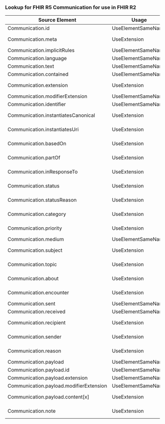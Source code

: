 ### Lookup for FHIR R5 Communication for use in FHIR R2

| Source Element | Usage | Target |
| -------------- | ----- | ------ |
| Communication.id | UseElementSameName | Communication.id |
| Communication.meta | UseExtension | http://hl7.org/fhir/5.0/StructureDefinition/extension-Communication.meta |
| Communication.implicitRules | UseElementSameName | Communication.implicitRules |
| Communication.language | UseElementSameName | Communication.language |
| Communication.text | UseElementSameName | Communication.text |
| Communication.contained | UseElementSameName | Communication.contained |
| Communication.extension | UseExtension | http://hl7.org/fhir/5.0/StructureDefinition/extension-Communication.extension |
| Communication.modifierExtension | UseElementSameName | Communication.modifierExtension |
| Communication.identifier | UseElementSameName | Communication.identifier |
| Communication.instantiatesCanonical | UseExtension | http://hl7.org/fhir/5.0/StructureDefinition/extension-Communication.instantiatesCanonical |
| Communication.instantiatesUri | UseExtension | http://hl7.org/fhir/5.0/StructureDefinition/extension-Communication.instantiatesUri |
| Communication.basedOn | UseExtension | http://hl7.org/fhir/5.0/StructureDefinition/extension-Communication.basedOn |
| Communication.partOf | UseExtension | http://hl7.org/fhir/5.0/StructureDefinition/extension-Communication.partOf |
| Communication.inResponseTo | UseExtension | http://hl7.org/fhir/5.0/StructureDefinition/extension-Communication.inResponseTo |
| Communication.status | UseExtension | http://hl7.org/fhir/5.0/StructureDefinition/extension-Communication.status |
| Communication.statusReason | UseExtension | http://hl7.org/fhir/5.0/StructureDefinition/extension-Communication.statusReason |
| Communication.category | UseExtension | http://hl7.org/fhir/5.0/StructureDefinition/extension-Communication.category |
| Communication.priority | UseExtension | http://hl7.org/fhir/5.0/StructureDefinition/extension-Communication.priority |
| Communication.medium | UseElementSameName | Communication.medium |
| Communication.subject | UseExtension | http://hl7.org/fhir/5.0/StructureDefinition/extension-Communication.subject |
| Communication.topic | UseExtension | http://hl7.org/fhir/5.0/StructureDefinition/extension-Communication.topic |
| Communication.about | UseExtension | http://hl7.org/fhir/5.0/StructureDefinition/extension-Communication.about |
| Communication.encounter | UseExtension | http://hl7.org/fhir/5.0/StructureDefinition/extension-Communication.encounter |
| Communication.sent | UseElementSameName | Communication.sent |
| Communication.received | UseElementSameName | Communication.received |
| Communication.recipient | UseExtension | http://hl7.org/fhir/5.0/StructureDefinition/extension-Communication.recipient |
| Communication.sender | UseExtension | http://hl7.org/fhir/5.0/StructureDefinition/extension-Communication.sender |
| Communication.reason | UseExtension | http://hl7.org/fhir/5.0/StructureDefinition/extension-Communication.reason |
| Communication.payload | UseElementSameName | Communication.payload |
| Communication.payload.id | UseElementSameName | Communication.payload.id |
| Communication.payload.extension | UseElementSameName | Communication.payload.extension |
| Communication.payload.modifierExtension | UseElementSameName | Communication.payload.modifierExtension |
| Communication.payload.content[x] | UseExtension | http://hl7.org/fhir/5.0/StructureDefinition/extension-Communication.payload.content |
| Communication.note | UseExtension | http://hl7.org/fhir/5.0/StructureDefinition/extension-Communication.note |
